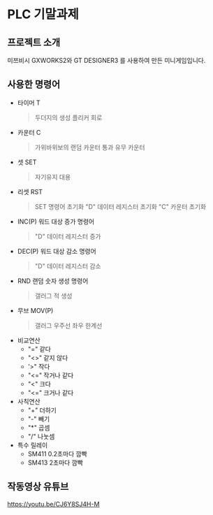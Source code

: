 # PLC 기말과제

## 프로젝트 소개

미쯔비시 GXWORKS2와 GT DESIGNER3 를 사용하여 만든 미니게임입니다. 

## 사용한 명령어 

* 타이머 T
  > 두더지의 생성 플리커 회로
* 카운터 C
  > 가위바위보의 랜덤 카운터
  > 통과 유무 카운터
* 셋     SET
  > 자기유지 대용
* 리셋   RST
  > SET 명령어 초기화
  > "D" 데이터 레지스터 초기화
  > "C" 카운터 초기화
* INC(P) 워드 대상 증가 명령어
  > "D" 데이터 레지스터 증가
* DEC(P) 워드 대상 감소 명령어
  > "D" 데이터 레지스터 감소
* RND  랜덤 숫자 생성 명령어
  > 갤러그 적 생성
* 무브   MOV(P)
  > 갤러그 우주선 좌우 한계선
* 비교연산
  * "="  같다
  * "<>" 같지 않다
  * '>"  작다
  * "<=" 작거나 같다
  * "<"  크다
  * "<=" 크거나 같다
* 사칙연산
  * "+" 더하기
  * "-" 빼기
  * "*" 곱셈
  * "/" 나눗셈
* 특수 릴레이
  * SM411 0.2초마다 깜빡
  * SM413 2초마다 깜빡
 
## 작동영상 유튜브
<https://youtu.be/CJ6Y8SJ4H-M>

